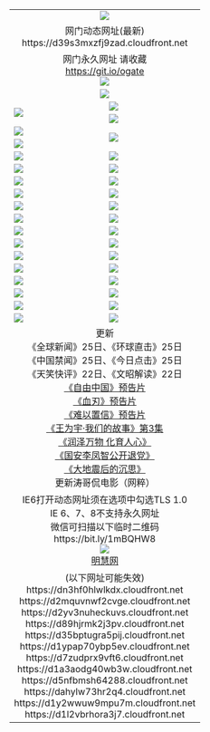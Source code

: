 ﻿<table>
  <tr></tr>
  <tr><td colspan=2 align=center><img src="https://d39s3mxzfj9zad.cloudfront.net/Up/oGate.jpg" /></td></tr>
  <tr><td colspan=2 align=center>网门动态网址(最新)
<br>https://d39s3mxzfj9zad.cloudfront.net
    </td>
  </tr>
  <tr>
    <td colspan=2 align=center>网门永久网址 请收藏<br/><a href="https://git.io/ogate" target="_blank">https://git.io/ogate</a><br/><a href="https://d39s3mxzfj9zad.cloudfront.net/Up/0WMGDL2.png" target="_blank"><img src="https://d39s3mxzfj9zad.cloudfront.net/Up/0WMGD2.png"/></a></td>
  </tr>
  <tr>
    <td colspan=2 align=center><a href="https://d39s3mxzfj9zad.cloudfront.net/ogUP.aspx?name=0oGate.apk" target="_blank"><img src="https://d39s3mxzfj9zad.cloudfront.net/Up/0WMAZ.jpg" /></a></td>
  </tr>
  <tr>
    <td rowspan=2><a href="https://d39s3mxzfj9zad.cloudfront.net/ogUP.aspx?name=WJ.mp4&count=480P:1" target="_blank"><img src="https://d39s3mxzfj9zad.cloudfront.net/Up/WJ.jpg" /></a></td>
    <td><a href="https://d39s3mxzfj9zad.cloudfront.net/ogUP.aspx?name=11DKC.mp4&count=2:4,1:16" target="_blank"><img src="https://d39s3mxzfj9zad.cloudfront.net/Up/11DKC.jpg" /></a></td> 
  </tr>
  <tr>
    <td><a href="https://d39s3mxzfj9zad.cloudfront.net/ogUP.aspx?name=LRSH.mp4&count=W:13,2:10" target="_blank"><img src="https://d39s3mxzfj9zad.cloudfront.net/Up/LRSH.jpg" /></a></td>
  </tr>
  <tr>
    <td><a href="https://d39s3mxzfj9zad.cloudfront.net/ogUP.aspx?name=JQR.mp4&count=2" target="_blank"><img src="https://d39s3mxzfj9zad.cloudfront.net/Up/JQR.jpg" /></a></td>   
    <td rowspan=2><a href="https://d39s3mxzfj9zad.cloudfront.net/ogUP.aspx?name=JP.mp4&count=9" target="_blank"><img src="https://d39s3mxzfj9zad.cloudfront.net/Up/JP.jpg" /></td>
  </tr>
  <tr>
    <td><div><a href="https://d39s3mxzfj9zad.cloudfront.net/ogUP.aspx?name=LRWS.mp4&count=7B:7,6B:44,5A:10,5B:35,4A:14,4B:19,3A:10,3B:26,2A:16,2B:21,1A:23,1B:29&current=7B:7" target="_blank"><img src="https://d39s3mxzfj9zad.cloudfront.net/Up/LRWS.jpg" /></a></td>
  </tr>
  <tr>
    <td><a href="https://d39s3mxzfj9zad.cloudfront.net/ogUP.aspx?name=SSZJ.mp4&count=SP:6,480P:8" target="_blank"><img src="https://d39s3mxzfj9zad.cloudfront.net/Up/SSZJ.jpg" /></a></td>
    <td><a href="https://d39s3mxzfj9zad.cloudfront.net/ogUP.aspx?name=WH.mp4" target="_blank"><img src="https://d39s3mxzfj9zad.cloudfront.net/Up/WH.jpg" /></a></td>
  </tr>
  <tr>
    <td><a href="https://d39s3mxzfj9zad.cloudfront.net/ogUP.aspx?name=ZY.mp4&count=2015:16" target="_blank"><img src="https://d39s3mxzfj9zad.cloudfront.net/Up/ZY.jpg" /></a</td>
    <td><a href="https://d39s3mxzfj9zad.cloudfront.net/ogUP.aspx?name=XTFY.mp4&count=B:2,A:24" target="_blank"><img src="https://d39s3mxzfj9zad.cloudfront.net/Up/XTFY.jpg" /></a></td>
  </tr>
  <tr>
    <td><a href="https://d39s3mxzfj9zad.cloudfront.net/ogUP.aspx?name=1LYF.mp4&count=2" target="_blank"><img src="https://d39s3mxzfj9zad.cloudfront.net/Up/1LYF0.jpg" /></a></td>
    <td><a href="https://d39s3mxzfj9zad.cloudfront.net/ogUP.aspx?name=1ZGC.mp4&count=6" target="_blank"><img src="https://d39s3mxzfj9zad.cloudfront.net/Up/1ZGC0.jpg" /></a></td>
  </tr>
  <tr>
    <td><a href="https://d39s3mxzfj9zad.cloudfront.net/ogUP.aspx?name=1ZKM.mp4&count=3&current=3" target="_blank"><img src="https://d39s3mxzfj9zad.cloudfront.net/Up/1ZKM0.jpg" /></a></td>  
    <td><a href="https://d39s3mxzfj9zad.cloudfront.net/ogUP.aspx?name=1WWY.mp4&count=6&current=6" target="_blank"><img src="https://d39s3mxzfj9zad.cloudfront.net/Up/1WWY0.jpg" /></a></td>
  </tr>
  <tr>
    <td><a href="https://d39s3mxzfj9zad.cloudfront.net/ogUP.aspx?name=10JGY.mp4&count=3" target="_blank"><img src="https://d39s3mxzfj9zad.cloudfront.net/Up/10JGY0.jpg" /></a></td>
    <td><a href="https://d39s3mxzfj9zad.cloudfront.net/ogUP.aspx?name=10CYS.mp4&count=2" target="_blank"><img src="https://d39s3mxzfj9zad.cloudfront.net/Up/10CYS0.jpg" /></a></td>
  </tr>
  <tr>
    <td><a href="https://d39s3mxzfj9zad.cloudfront.net/ogUP.aspx?name=4SQQ.mp4&count=201602:18,201601:21&current=201602:18" target="_blank"><img src="https://d39s3mxzfj9zad.cloudfront.net/Up/4SQQ0.jpg"/></a></td>
    <td><a href="https://d39s3mxzfj9zad.cloudfront.net/ogUP.aspx?name=4SHQ.mp4&count=201602:23,201601:28&current=201602:23" target="_blank"><img src="https://d39s3mxzfj9zad.cloudfront.net/Up/4SHQ0.jpg"/></a></td>
  </tr>
  <tr>
    <td><a href="https://d39s3mxzfj9zad.cloudfront.net/ogUP.aspx?name=4SZG.mp4&count=201602:18,201601:23&current=201602:18" target="_blank"><img src="https://d39s3mxzfj9zad.cloudfront.net/Up/4SZG0.jpg"/></a></td>
    <td><a href="https://d39s3mxzfj9zad.cloudfront.net/ogUP.aspx?name=4SDJ.mp4&count=201602A:21,201602B:6,201601A:48,201601B:6&current=201602A:21" target="_blank"><img src="https://d39s3mxzfj9zad.cloudfront.net/Up/4SDJ0.jpg"/></a></td>
  </tr>
  <tr>
    <td><a href="https://d39s3mxzfj9zad.cloudfront.net/ogUP.aspx?name=4CTX.mp4&count=201602:3,201601:4&current=201602:3" target="_blank"><img src="https://d39s3mxzfj9zad.cloudfront.net/Up/4CTX0.jpg"/></a></td>
    <td><a href="https://d39s3mxzfj9zad.cloudfront.net/ogUP.aspx?name=4CWZ.mp4&count=201602:3,201601:4&current=201602:3" target="_blank"><img src="https://d39s3mxzfj9zad.cloudfront.net/Up/4CWZ0.jpg"/></a></td>
  </tr>
  <tr>
    <td><a href="https://d39s3mxzfj9zad.cloudfront.net/onUP.aspx?name=https://dwsfx5awq5vcc.cloudfront.net/" target="_blank"><img src="https://d39s3mxzfj9zad.cloudfront.net/Up/0DTW.jpg"/></a></td>
    <td><a href="https://d39s3mxzfj9zad.cloudfront.net/onUP.aspx?name=https://d240ns8up8earz.cloudfront.net/acenter/" target="_blank"><img src="https://d39s3mxzfj9zad.cloudfront.net/Up/0TDW.jpg" /></a></td>
  </tr>
  <tr>
    <td><a href="https://d39s3mxzfj9zad.cloudfront.net/onUP.aspx?name=https://d4508d6vomz2p.cloudfront.net/gb/nsc413.htm" target="_blank"><img src="https://d39s3mxzfj9zad.cloudfront.net/Up/0DJY.jpg" /></a></td>
    <td><a href="https://d39s3mxzfj9zad.cloudfront.net/onUP.aspx?name=https://d3bxwq7vzudb5l.cloudfront.net/xtr/gb/prog204.html" target="_blank"><img src="https://d39s3mxzfj9zad.cloudfront.net/Up/0XTR.jpg" /></a></td>
  </tr>
  <tr>
    <td><a href="https://d39s3mxzfj9zad.cloudfront.net/onUP.aspx?name=https://d3aj00iefsmfgc.cloudfront.net/" target="_blank"><img src="https://d39s3mxzfj9zad.cloudfront.net/Up/0MHW.jpg" /></a></td>
    <td><a href="https://d39s3mxzfj9zad.cloudfront.net/onUP.aspx?name=https://d1lcj91uv80klr.cloudfront.net/" target="_blank"><img src="https://d39s3mxzfj9zad.cloudfront.net/Up/0ZJW.jpg" /></a></td>
  </tr>
  <tr>
    <td><a href="https://d39s3mxzfj9zad.cloudfront.net/ogUP.aspx?name=0FG.zip" target="_blank"><img src="https://d39s3mxzfj9zad.cloudfront.net/Up/0FG.jpg" /></a></td>
    <td><a href="https://d39s3mxzfj9zad.cloudfront.net/ogUP.aspx?name=0FGA.apk" target="_blank"><img src="https://d39s3mxzfj9zad.cloudfront.net/Up/0FGA.jpg" /></a></td>
  </tr>
  <tr>
    <td><a href="https://d39s3mxzfj9zad.cloudfront.net/ogUP.aspx?name=0U.zip" target="_blank"><img src="https://d39s3mxzfj9zad.cloudfront.net/Up/0U.jpg" /></a></td>
    <td><a href="https://d39s3mxzfj9zad.cloudfront.net/ogUP.aspx?name=0UA.apk" target="_blank"><img src="https://d39s3mxzfj9zad.cloudfront.net/Up/0UA.jpg" /></a></td>
  </tr>
  <tr>
    <td><a href="https://d39s3mxzfj9zad.cloudfront.net/ogUP.aspx?name=0iPPOTV.zip" target="_blank"><img src="https://d39s3mxzfj9zad.cloudfront.net/Up/0iPPOTV.jpg" /></a></td>
    <td><a href="https://d39s3mxzfj9zad.cloudfront.net/ogUP.aspx?name=0iNTD.apk" target="_blank"><img src="https://d39s3mxzfj9zad.cloudfront.net/Up/0iNTD.jpg" /></a></td>
  </tr>
  <tr>
    <td colspan=2 align=center>更新<br>
      《全球新闻》25日、《环球直击》25日<br>
      《中国禁闻》25日、《今日点击》25日<br>
      《天笑快评》22日、《文昭解读》22日<br>
      <a href="https://d39s3mxzfj9zad.cloudfront.net/ogUP.aspx?name=11ZYZG0.mp4" target="_blank">《自由中国》预告片</a><br>
      <a href="https://d39s3mxzfj9zad.cloudfront.net/ogUP.aspx?name=11XR.mp4" target="_blank">《血刃》预告片</a><br>
      <a href="https://d39s3mxzfj9zad.cloudfront.net/ogUP.aspx?name=11NYZX.mp4&count=2" target="_blank">《难以置信》预告片</a><br>
      <a href="https://d39s3mxzfj9zad.cloudfront.net/ogUP.aspx?name=1WWY.mp4&count=6&current=6" target="_blank">《王为宇·我们的故事》第3集</a><br>
      <a href="https://d39s3mxzfj9zad.cloudfront.net/ogUP.aspx?name=LZWW.mp4" target="_blank">《润泽万物 化育人心》</a><br>
      <a href="https://d39s3mxzfj9zad.cloudfront.net/ogUP.aspx?name=4LFZ.mp4" target="_blank">《国安李凤智公开退党》</a><br>
      <a href="https://d39s3mxzfj9zad.cloudfront.net/ogUP.aspx?name=4DDZHDCS.mp4" target="_blank">《大地震后的沉思》</a><br>
      更新涛哥侃电影（网粹）<br>      
    </td>
  </tr>
  <tr>
    <td colspan=2 align=center>IE6打开动态网址须在选项中勾选TLS 1.0<br/>IE 6、7、8不支持永久网址<br/>
      微信可扫描以下临时二维码<br/>https://bit.ly/1mBQHW8<br/><a href="https://d39s3mxzfj9zad.cloudfront.net/Up/0WMGDL3.png" target="_blank"><img src="https://d39s3mxzfj9zad.cloudfront.net/Up/0WMGD3.png"/></a><br>
      <a href="https://d39s3mxzfj9zad.cloudfront.net/onUP.aspx?name=https://www.minghui.org/" target="_blank">明慧网</a></td>
  </tr>
  <tr>
    <td colspan=2 align=center>(以下网址可能失效)
<br>https://dn3hf0hlwlkdx.cloudfront.net
<br>https://d2mquvnwf2cvge.cloudfront.net
<br>https://d2yv3nuheckuvs.cloudfront.net
<br>https://d89hjrmk2j3pv.cloudfront.net
<br>https://d35bptugra5pij.cloudfront.net
<br>https://d1ypap70ybp5ev.cloudfront.net
<br>https://d7zudprx9vft6.cloudfront.net
<br>https://d1a3aodg40wb3w.cloudfront.net
<br>https://d5nfbmsh64288.cloudfront.net
<br>https://dahylw73hr2q4.cloudfront.net
<br>https://d1y2wwuw9mpu7m.cloudfront.net
<br>https://d1l2vbrhora3j7.cloudfront.net
    </td>
  </tr>
</table>
